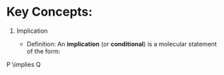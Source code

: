 # Key Concepts:

1. Implication

    - Definition: An **implication** (or **conditional**) is a molecular statement of the form:

P \implies Q

